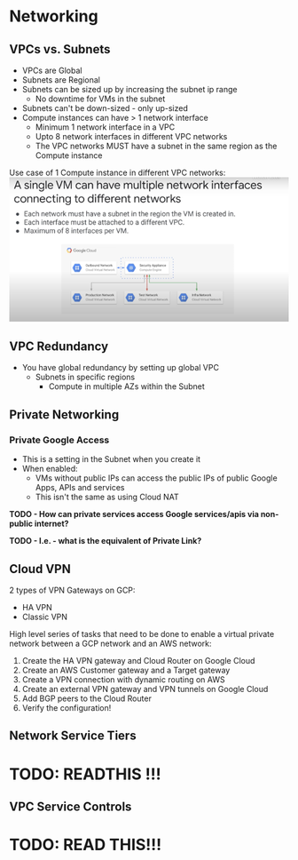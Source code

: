 # Networking

## VPCs vs. Subnets

* VPCs are Global
* Subnets are Regional
* Subnets can be sized up by increasing the subnet ip range
  * No downtime for VMs in the subnet
* Subnets can't be down-sized - only up-sized
* Compute instances can have > 1 network interface
  * Minimum 1 network interface in a VPC
  * Upto 8 network interfaces in different VPC networks
  * The VPC networks MUST have a subnet in the same region as the Compute instance

Use case of 1 Compute instance in different VPC networks:
![img.png](pngs/compute-in-different-networks.png)


## VPC Redundancy

* You have global redundancy by setting up global VPC
  * Subnets in specific regions
    * Compute in multiple AZs within the Subnet

## Private Networking

### Private Google Access

* This is a setting in the Subnet when you create it
* When enabled:
  * VMs without public IPs can access the public IPs of public Google Apps, APIs and services
  * This isn't the same as using Cloud NAT

**TODO - How can private services access Google services/apis via non-public internet?**

**TODO - I.e. - what is the equivalent of Private Link?**

## Cloud VPN

2 types of VPN Gateways on GCP:
* HA VPN
* Classic VPN

High level series of tasks that need to be done to enable a virtual private network between
a GCP network and an AWS network:

1. Create the HA VPN gateway and Cloud Router on Google Cloud
2. Create an AWS Customer gateway and a Target gateway
3. Create a VPN connection with dynamic routing on AWS
4. Create an external VPN gateway and VPN tunnels on Google Cloud
5. Add BGP peers to the Cloud Router
6. Verify the configuration!

## Network Service Tiers
# TODO: READTHIS !!!

## VPC Service Controls
# TODO: READ THIS!!!